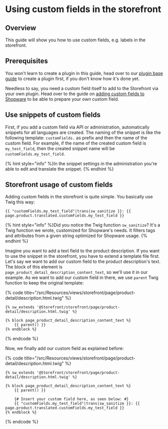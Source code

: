 # Using custom fields in the storefront

## Overview

This guide will show you how to use custom fields, e.g. labels in the storefront.

## Prerequisites

You won't learn to create a plugin in this guide, head over to our [plugin base guide](./../plugin-base-guide.md) to create a plugin first, 
if you don't know how it's done yet. 

Needless to say, you need a custom field itself to add to the Storefront via your own plugin. Head over to the guide
on [adding custom fields to Shopware](./../framework/custom-field/add-custom-field.md) to be able to prepare your own custom field.

## Use snippets of custom fields

First, if you add a custom field via
API or administration, automatically snippets for all languages are created. The naming of the snippet is like the 
following template: `customFields.` as prefix and then the name of the custom field. For example, if the name of the 
created custom field is `my_test_field`, then the created snippet name will be `customFields.my_test_field`.

{% hint style="info" %}In the snippet settings in the administration you're able to edit and translate the snippet.
{% endhint %}

## Storefront usage of custom fields

Adding custom fields in the storefront is quite simple. You basically use Twig this way:
```twig
{{ "customFields.my_test_field"|trans|sw_sanitize }}: {{ page.product.translated.customFields.my_test_field }}
```

{% hint style="info" %}Did you notice the Twig function `sw_sanitize`? It's a Twig function we wrote, customized for Shopware's needs.
It filters tags and attributes from a given string optimized for Shopware usage.
{% endhint %}

Imagine you want to add a text field to the product description. If you want to use the snippet in the storefront,
you have to extend a template file first. Let's say we want to add our custom field to the product description's text. 
The block of this element is `page_product_detail_description_content_text`, so we'll use it in our example. 
As we want to add our custom field in there, we use `parent` Twig function to keep the original template:

{% code title="<plugin root>/src/Resources/views/storefront/page/product-detail/description.html.twig" %}
```twig
{% sw_extends '@Storefront/storefront/page/product-detail/description.html.twig' %}

{% block page_product_detail_description_content_text %}
    {{ parent() }}
{% endblock %}
```
{% endcode %}

Now, we finally add our custom field as explained before:

{% code title="<plugin root>/src/Resources/views/storefront/page/product-detail/description.html.twig" %}
```twig
{% sw_extends '@Storefront/storefront/page/product-detail/description.html.twig' %}

{% block page_product_detail_description_content_text %}
    {{ parent() }}

    {# Insert your custom field here, as seen below: #}
    {{ "customFields.my_test_field"|trans|sw_sanitize }}: {{ page.product.translated.customFields.my_test_field }}
{% endblock %}
```
{% endcode %}